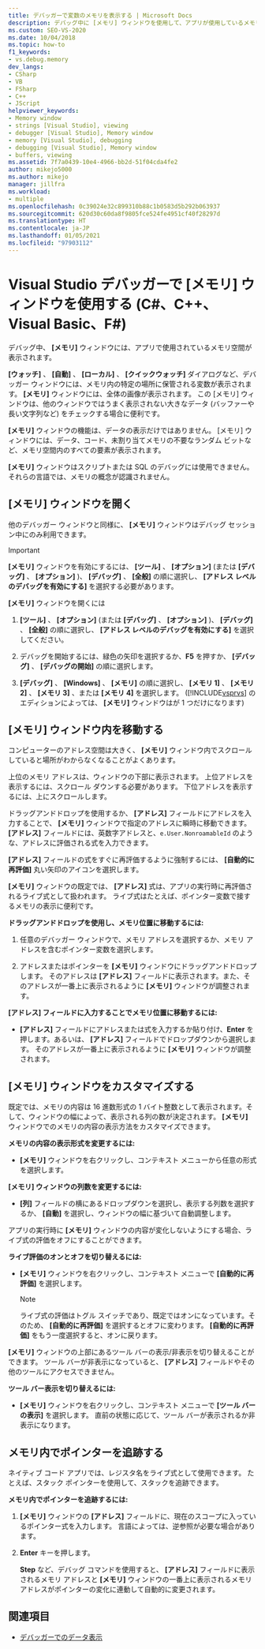 ```yaml
---
title: デバッガーで変数のメモリを表示する | Microsoft Docs
description: デバッグ中に [メモリ] ウィンドウを使用して、アプリが使用しているメモリ空間を確認する方法について説明します。 その他のウィンドウには、変数と、それらがメモリ内に存在する場所が表示されます。
ms.custom: SEO-VS-2020
ms.date: 10/04/2018
ms.topic: how-to
f1_keywords:
- vs.debug.memory
dev_langs:
- CSharp
- VB
- FSharp
- C++
- JScript
helpviewer_keywords:
- Memory window
- strings [Visual Studio], viewing
- debugger [Visual Studio], Memory window
- memory [Visual Studio], debugging
- debugging [Visual Studio], Memory window
- buffers, viewing
ms.assetid: 7f7a0439-10e4-4966-bb2d-51f04cda4fe2
author: mikejo5000
ms.author: mikejo
manager: jillfra
ms.workload:
- multiple
ms.openlocfilehash: 0c39024e32c899310b88c1b0583d5b292b063937
ms.sourcegitcommit: 620d30c60da8f9805fce524fe4951cf40f28297d
ms.translationtype: HT
ms.contentlocale: ja-JP
ms.lasthandoff: 01/05/2021
ms.locfileid: "97903112"
---
```

# <a name="use-the-memory-windows-in-the-visual-studio-debugger-c-c-visual-basic-f"></a>Visual Studio デバッガーで [メモリ] ウィンドウを使用する (C#、C++、Visual Basic、F#)

デバッグ中、 **[メモリ]** ウィンドウには、アプリで使用されているメモリ空間が表示されます。

**[ウォッチ]** 、 **[自動]** 、 **[ローカル]** 、 **[クイックウォッチ]** ダイアログなど、デバッガー ウィンドウには、メモリ内の特定の場所に保管される変数が表示されます。 **[メモリ]** ウィンドウには、全体の画像が表示されます。 この [メモリ] ウィンドウは、他のウィンドウではうまく表示されない大きなデータ (バッファーや長い文字列など) をチェックする場合に便利です。

**[メモリ]** ウィンドウの機能は、データの表示だけではありません。 [メモリ] ウィンドウには、データ、コード、未割り当てメモリの不要なランダム ビットなど、メモリ空間内のすべての要素が表示されます。

**[メモリ]** ウィンドウはスクリプトまたは SQL のデバッグには使用できません。 それらの言語では、メモリの概念が認識されません。

## <a name="open-a-memory-window"></a>[メモリ] ウィンドウを開く

他のデバッガー ウィンドウと同様に、 **[メモリ]** ウィンドウはデバッグ セッション中にのみ利用できます。

>[!IMPORTANT]
>**[メモリ]** ウィンドウを有効にするには、 **[ツール]** 、 **[オプション]** (または **[デバッグ]** 、 **[オプション]** )、 **[デバッグ]** 、 **[全般]** の順に選択し、 **[アドレス レベルのデバッグを有効にする]** を選択する必要があります。

**[メモリ]** ウィンドウを開くには

1. **[ツール]** 、 **[オプション]** (または **[デバッグ]** 、 **[オプション]** )、 **[デバッグ]** 、 **[全般]** の順に選択し、 **[アドレス レベルのデバッグを有効にする]** を選択してください。

1. デバッグを開始するには、緑色の矢印を選択するか、**F5** を押すか、 **[デバッグ]** 、 **[デバッグの開始]** の順に選択します。

2. **[デバッグ]** 、 **[Windows]** 、 **[メモリ]** の順に選択し、 **[メモリ 1]** 、 **[メモリ 2]** 、 **[メモリ 3]** 、または **[メモリ 4]** を選択します。 ([!INCLUDE[vsprvs](../code-quality/includes/vsprvs_md.md)] のエディションによっては、 **[メモリ]** ウィンドウはが 1 つだけになります)

## <a name="move-around-in-the-memory-window"></a>[メモリ] ウィンドウ内を移動する

コンピューターのアドレス空間は大きく、 **[メモリ]** ウィンドウ内でスクロールしていると場所がわからなくなることがよくあります。

上位のメモリ アドレスは、ウィンドウの下部に表示されます。 上位アドレスを表示するには、スクロール ダウンする必要があります。 下位アドレスを表示するには、上にスクロールします。

ドラッグアンドドロップを使用するか、 **[アドレス]** フィールドにアドレスを入力することで、 **[メモリ]** ウィンドウで指定のアドレスに瞬時に移動できます。 **[アドレス]** フィールドには、英数字アドレスと、`e.User.NonroamableId` のような、アドレスに評価される式を入力できます。

**[アドレス]** フィールドの式をすぐに再評価するように強制するには、 **[自動的に再評価]** 丸い矢印のアイコンを選択します。

**[メモリ]** ウィンドウの既定では、 **[アドレス]** 式は、アプリの実行時に再評価されるライブ式として扱われます。 ライブ式はたとえば、ポインター変数で接するメモリの表示に便利です。

**ドラッグアンドドロップを使用し、メモリ位置に移動するには:**

1. 任意のデバッガー ウィンドウで、メモリ アドレスを選択するか、メモリ アドレスを含むポインター変数を選択します。

2. アドレスまたはポインターを **[メモリ]** ウィンドウにドラッグアンドドロップします。 そのアドレスは **[アドレス]** フィールドに表示されます。また、そのアドレスが一番上に表示されるように **[メモリ]** ウィンドウが調整されます。

**[アドレス] フィールドに入力することでメモリ位置に移動するには:**

- **[アドレス]** フィールドにアドレスまたは式を入力するか貼り付け、**Enter** を押します。あるいは、 **[アドレス]** フィールドでドロップダウンから選択します。 そのアドレスが一番上に表示されるように **[メモリ]** ウィンドウが調整されます。

## <a name="customize-the-memory-window"></a>[メモリ] ウィンドウをカスタマイズする

既定では、メモリの内容は 16 進数形式の 1 バイト整数として表示されます。そして、ウィンドウの幅によって、表示される列の数が決定されます。 **[メモリ]** ウィンドウでのメモリの内容の表示方法をカスタマイズできます。

**メモリの内容の表示形式を変更するには:**

- **[メモリ]** ウィンドウを右クリックし、コンテキスト メニューから任意の形式を選択します。

**[メモリ] ウィンドウの列数を変更するには:**

- **[列]** フィールドの横にあるドロップダウンを選択し、表示する列数を選択するか、 **[自動]** を選択し、ウィンドウの幅に基づいて自動調整します。

アプリの実行時に **[メモリ]** ウィンドウの内容が変化しないようにする場合、ライブ式の評価をオフにすることができます。

**ライブ評価のオンとオフを切り替えるには:**

- **[メモリ]** ウィンドウを右クリックし、コンテキスト メニューで **[自動的に再評価]** を選択します。

  >[!NOTE]
  >ライブ式の評価はトグル スイッチであり、既定ではオンになっています。そのため、 **[自動的に再評価]** を選択するとオフに変わります。 **[自動的に再評価]** をもう一度選択すると、オンに戻ります。

**[メモリ]** ウィンドウの上部にあるツール バーの表示/非表示を切り替えることができます。 ツール バーが非表示になっていると、 **[アドレス]** フィールドやその他のツールにアクセスできません。

**ツール バー表示を切り替えるには:**

- **[メモリ]** ウィンドウを右クリックし、コンテキスト メニューで **[ツール バーの表示]** を選択します。 直前の状態に応じて、ツール バーが表示されるか非表示になります。

## <a name="follow-a-pointer-through-memory"></a>メモリ内でポインターを追跡する

ネイティブ コード アプリでは、レジスタ名をライブ式として使用できます。 たとえば、スタック ポインターを使用して、スタックを追跡できます。

**メモリ内でポインターを追跡するには:**

1. **[メモリ]** ウィンドウの **[アドレス]** フィールドに、現在のスコープに入っているポインター式を入力します。 言語によっては、逆参照が必要な場合があります。

2. **Enter** キーを押します。

   **Step** など、デバッグ コマンドを使用すると、 **[アドレス]** フィールドに表示されるメモリ アドレスと **[メモリ]** ウィンドウの一番上に表示されるメモリ アドレスがポインターの変化に連動して自動的に変更されます。

## <a name="see-also"></a>関連項目
- [デバッガーでのデータ表示](../debugger/viewing-data-in-the-debugger.md)